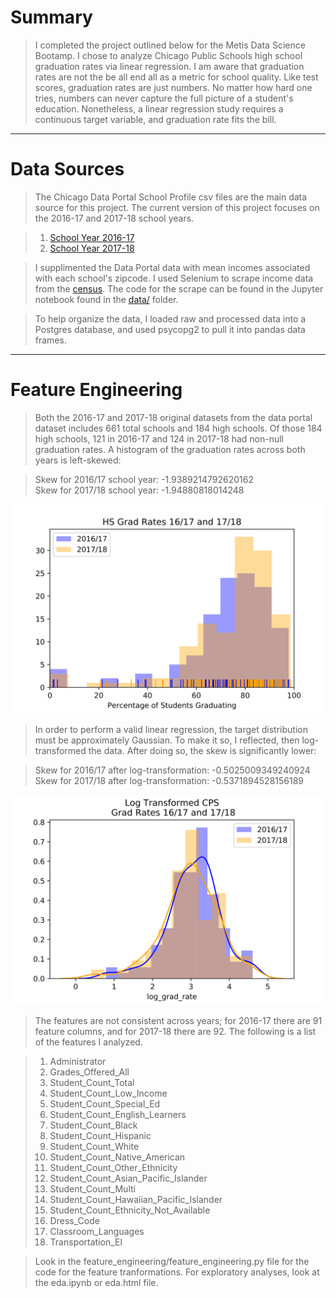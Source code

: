 

# Summary

> I completed the project outlined below for the Metis Data Science Bootamp. I chose to analyze Chicago Public Schools high school graduation rates via linear regression.  I am aware that graduation rates are not the be all end all as a metric for school quality. Like test scores, graduation rates are just numbers. No matter how hard one tries, numbers can never capture the full picture of a student's education. Nonetheless, a linear regression study requires a continuous target variable, and graduation rate fits the bill.

---

# Data Sources
> The  Chicago Data Portal School Profile csv files are the main data source for this project. The current version of this project focuses on the 2016-17 and 2017-18 school years.

> 1. [School Year 2016-17](https://data.cityofchicago.org/Education/Chicago-Public-Schools-School-Profile-Information-/8i6r-et8s)
> 2. [School Year 2017-18](https://data.cityofchicago.org/Education/Chicago-Public-Schools-School-Profile-Information-/w4qj-h7bg)

> I supplimented the Data Portal data with mean incomes associated with each school's zipcode.  I used Selenium to scrape income data from the [census]( https://factfinder.census.gov). The code for the scrape can be found in the Jupyter notebook found in the [data/]('data') folder.

> To help organize the data, I loaded raw and processed data into a Postgres database, and used psycopg2 to pull it into pandas data frames.

---

# Feature Engineering

> Both the 2016-17 and 2017-18 original datasets from the data portal dataset includes 661 total schools and 184 high schools.  Of those 184 high schools, 121 in  2016-17 and 124 in 2017-18 had non-null graduation rates.  A histogram of the graduation rates across both years is left-skewed:

> Skew for 2016/17 school year: -1.9389214792620162  
> Skew for 2017/18 school year: -1.94880818014248

![](https://raw.githubusercontent.com/j-max/CPS_GradRate_Analysis/master/image_files/gradrates_161718.svg?sanitize=true)

> In order to perform a valid linear regression, the target distribution must be approximately Gaussian.  To make it so, I reflected, then log-transformed the data. After doing so, the skew is significantly lower:

> Skew for 2016/17 after log-transformation: -0.5025009349240924  
> Skew for 2017/18 after log-transformation: -0.5371894528156189  

![](https://raw.githubusercontent.com/j-max/CPS_GradRate_Analysis/master/image_files/logtransformed_gradrates.svg?sanitize=true)

> The features are not consistent across years; for 2016-17 there are 91 feature columns, and for 2017-18 there are 92. The following is a list of the features I analyzed.  

 > 1. Administrator
 > 2. Grades_Offered_All
 > 3. Student_Count_Total
 > 4. Student_Count_Low_Income
 > 5. Student_Count_Special_Ed
 > 6. Student_Count_English_Learners
 > 7. Student_Count_Black
 > 8. Student_Count_Hispanic
 > 9. Student_Count_White
 > 10. Student_Count_Native_American
 > 11. Student_Count_Other_Ethnicity
 > 12. Student_Count_Asian_Pacific_Islander
 > 13. Student_Count_Multi
 > 14. Student_Count_Hawaiian_Pacific_Islander
 > 15. Student_Count_Ethnicity_Not_Available
 > 16. Dress_Code
 > 17. Classroom_Languages
 > 18. Transportation_El

> Look in the feature_engineering/feature_engineering.py file for the code for the feature tranformations. For exploratory analyses, look at the eda.ipynb or eda.html file.
